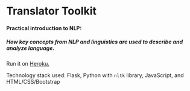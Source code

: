 ﻿# Translator Toolkit

#### Practical introduction to NLP: 
##### How key concepts from NLP and linguistics are used to describe and analyze language.

Run it on [Heroku.](https://translator-toolkit.herokuapp.com/)

Technology stack used: Flask, Python with `nltk` library, JavaScript, and HTML/CSS/Bootstrap
